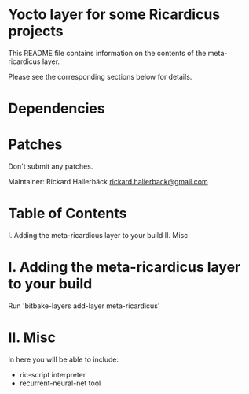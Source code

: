 Yocto layer for some Ricardicus projects
========================================

This README file contains information on the contents of the meta-ricardicus layer.

Please see the corresponding sections below for details.

Dependencies
============

Patches
=======

Don't submit any patches.

Maintainer: Rickard Hallerbäck <rickard.hallerback@gmail.com>

Table of Contents
=================

  I. Adding the meta-ricardicus layer to your build
 II. Misc


I. Adding the meta-ricardicus layer to your build
=================================================

Run 'bitbake-layers add-layer meta-ricardicus'

II. Misc
========


In here you will be able to include:
  * ric-script interpreter
  * recurrent-neural-net tool
